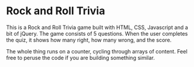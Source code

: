 # Rock and Roll Trivia

This is a Rock and Roll Trivia game built with HTML, CSS, Javascript and a bit of jQuery.  The game consists of 5 questions. When the user completes the quiz, it shows how many right, how many wrong, and the score.

The whole thing runs on a counter, cycling through arrays of content.  Feel free to peruse the code if you are building something similar.
